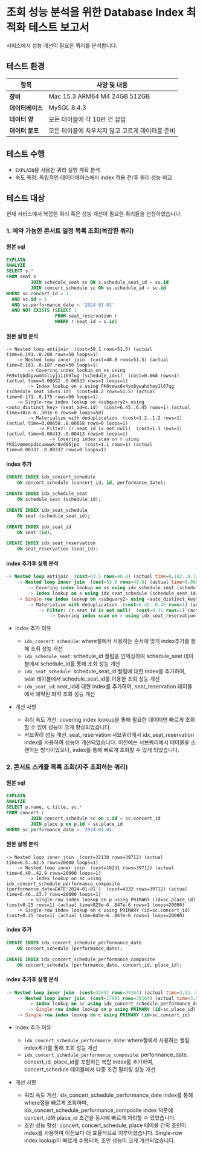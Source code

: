 # 조회 성능 분석을 위한 Database Index 최적화 테스트 보고서

서비스에서 성능 개선이 필요한 쿼리를 분석합니다.

## 테스트 환경

| 항목         | 사양 및 내용                      |
|------------|------------------------------|
| **장비**     | Mac 15.3 ARM64 M4 24GB 512GB |
| **데이터베이스** | MySQL 8.4.3                  |
| **데이터 양**  | 모든 테이블에 각 10만 건 삽입           |
| **데이터 분포** | 모든 테이블에 치우치지 않고 고르게 데이터를 준비  |

## 테스트 수행

- `EXPLAIN`을 사용한 쿼리 실행 계획 분석
- 속도 측정: 독립적인 데이터베이스에서 index 적용 전/후 쿼리 성능 비교

## 테스트 대상

현재 서비스에서 복잡한 쿼리 혹은 성능 개선이 필요한 쿼리들을 선정하였습니다.

### 1. 예약 가능한 콘서트 일정 목록 조회(복잡한 쿼리)

#### 원본 sql

```sql
EXPLAIN
ANALYZE
SELECT s.*
FROM seat s
         JOIN schedule_seat ss ON s.schedule_seat_id = ss.id
         JOIN concert_schedule sc ON ss.schedule_id = sc.id
WHERE sc.concert_id = 1
  AND sc.id = 1
  AND sc.performance_date = '2024-01-01'
  AND NOT EXISTS (SELECT 1
                  FROM seat_reservation r
                  WHERE r.seat_id = s.id)
```

#### 원본 실행 분석

```shell
-> Nested loop antijoin  (cost=59.1 rows=51.5) (actual time=0.191..0.208 rows=50 loops=1)
    -> Nested loop inner join  (cost=48.8 rows=51.5) (actual time=0.181..0.187 rows=50 loops=1)
        -> Covering index lookup on ss using FK9xtqbddyvwmholiyj1i1k9lug (schedule_id=1)  (cost=0.668 rows=1) (actual time=0.00892..0.00933 rows=1 loops=1)
        -> Index lookup on s using FK6vewx6n4vx8ywahdhey1l67qg (schedule_seat_id=ss.id)  (cost=48.2 rows=51.5) (actual time=0.171..0.175 rows=50 loops=1)
    -> Single-row index lookup on <subquery2> using <auto_distinct_key> (seat_id=s.id)  (cost=6.45..6.45 rows=1) (actual time=301e-6..301e-6 rows=0 loops=50)
        -> Materialize with deduplication  (cost=1.2..1.2 rows=1) (actual time=0.00658..0.00658 rows=0 loops=1)
            -> Filter: (r.seat_id is not null)  (cost=1.1 rows=1) (actual time=0.00413..0.00413 rows=0 loops=1)
                -> Covering index scan on r using FK51vmmeopdicuwwwkr0vd85jpo  (cost=1.1 rows=1) (actual time=0.00337..0.00337 rows=0 loops=1)
```

#### index 추가

```sql
CREATE INDEX idx_concert_schedule
    ON concert_schedule (concert_id, id, performance_date);

CREATE INDEX idx_schedule_seat
    ON schedule_seat (schedule_id);

CREATE INDEX idx_seat_schedule
    ON seat (schedule_seat_id);

CREATE INDEX idx_seat_id
    ON seat (id);

CREATE INDEX idx_seat_reservation
    ON seat_reservation (seat_id);
```

#### index 추가후 실행 분석

```sql
-> Nested loop antijoin  (cost=63.5 rows=48.8) (actual time=0.102..0.121 rows=50 loops=1)
    -> Nested loop inner join  (cost=53.8 rows=48.8) (actual time=0.0923..0.0995 rows=50 loops=1)
        -> Covering index lookup on ss using idx_schedule_seat (schedule_id=1)  (cost=1.1 rows=1) (actual time=0.00483..0.00529 rows=1 loops=1)
        -> Index lookup on s using idx_seat_schedule (schedule_seat_id=ss.id)  (cost=52.7 rows=48.8) (actual time=0.0868..0.0915 rows=50 loops=1)
    -> Single-row index lookup on <subquery2> using <auto_distinct_key> (seat_id=s.id)  (cost=5.43..5.43 rows=1) (actual time=316e-6..316e-6 rows=0 loops=50)
        -> Materialize with deduplication  (cost=0.45..0.45 rows=1) (actual time=0.00637..0.00637 rows=0 loops=1)
            -> Filter: (r.seat_id is not null)  (cost=0.35 rows=1) (actual time=0.004..0.004 rows=0 loops=1)
                -> Covering index scan on r using idx_seat_reservation  (cost=0.35 rows=1) (actual time=0.00354..0.00354 rows=0 loops=1)
```

- index 추가 이유
    - `idx_concert_schedule`: where절에서 사용하는 순서에 맞게 index추가를 통해 조회 성능 개선
    - `idx_schedule_seat`: schedule_id 컬럼을 인덱싱하여 schedule_seat 테이블에서 schedule_id를 통해 조회 성능 개선
    - `idx_seat_schedule`: schedule_seat_id 컬럼에 대한 index를 추가하여, seat 테이블에서 schedule_seat_id를 이용한 조회 성능 개선
    - `idx_seat_id`: seat_id에 대한 index를 추가하여, seat_reservation 테이블에서 예약된 좌석 조회 성능 개선

- 개선 사항
    - 쿼리 속도 개선: covering index lookup을 통해 필요한 데이터만 빠르게 조회할 수 있어 성능이 크게 향상되었습니다.
    - 서브쿼리 성능 개선: seat_reservation 서브쿼리에서 idx_seat_reservation index를 사용하여 성능이 개선되었습니다. 이전에는 서브쿼리에서 테이블을 스캔하는 방식이었으나,
      index를 통해 빠르게 조회할 수 있게 되었습니다.

### 2. 콘서트 스케쥴 목록 조회(자주 조회하는 쿼리)

#### 원본 sql

```sql
EXPLAIN
ANALYZE
SELECT p.name, c.title, sc.*
FROM concert c
         JOIN concert_schedule sc on c.id = sc.concert_id
         JOIN place p on p.id = sc.place_id
WHERE sc.performance_date = '2024-01-01'
```

#### 원본 실행 분석

```shell
-> Nested loop inner join  (cost=32130 rows=39712) (actual time=6.5..62.5 rows=20000 loops=1)
    -> Nested loop inner join  (cost=18231 rows=39712) (actual time=6.49..42.9 rows=20000 loops=1)
        -> Index lookup on sc using idx_concert_schedule_performance_composite (performance_date=DATE'2024-01-01')  (cost=4332 rows=39712) (actual time=6.46..23.7 rows=20000 loops=1)
        -> Single-row index lookup on p using PRIMARY (id=sc.place_id)  (cost=0.25 rows=1) (actual time=825e-6..847e-6 rows=1 loops=20000)
    -> Single-row index lookup on c using PRIMARY (id=sc.concert_id)  (cost=0.25 rows=1) (actual time=845e-6..867e-6 rows=1 loops=20000)
```

#### index 추가

```sql
CREATE INDEX idx_concert_schedule_performance_date
    ON concert_schedule (performance_date);

CREATE INDEX idx_concert_schedule_performance_composite
    ON concert_schedule (performance_date, concert_id, place_id);
```

#### index 추가후 실행 분석

```sql
-> Nested loop inner join  (cost=31692 rows=39164) (actual time=3.51..54.3 rows=20000 loops=1)
    -> Nested loop inner join  (cost=17985 rows=39164) (actual time=3.5..36.3 rows=20000 loops=1)
        -> Index lookup on sc using idx_concert_schedule_performance_date (performance_date=DATE'2024-01-01')  (cost=4277 rows=39164) (actual time=3.48..18.3 rows=20000 loops=1)
        -> Single-row index lookup on p using PRIMARY (id=sc.place_id)  (cost=0.25 rows=1) (actual time=775e-6..797e-6 rows=1 loops=20000)
    -> Single-row index lookup on c using PRIMARY (id=sc.concert_id)  (cost=0.25 rows=1) (actual time=779e-6..799e-6 rows=1 loops=20000)
```

- index 추가 이유
    - `idx_concert_schedule_performance_date`:  where절에서 사용하는 컬럼 index추가를 통해 조회 성능 개선
    - `idx_concert_schedule_performance_composite`: performance_date, concert_id, place_id를 포함하는 복합 index를 추가하여,
      concert_schedule 테이블에서 다중 조건 필터링 성능 개선

- 개선 사항
    - 쿼리 속도 개선: idx_concert_schedule_performance_date index를 통해 where절을 빠르게 조회하며,
      idx_concert_schedule_performance_composite index 덕분에 concert_id와 place_id 조건을 동시에 빠르게 처리할 수 있었습니다.
    - 조인 성능 향상: concert, concert_schedule, place 테이블 간의 조인이 index를 사용하여 이전보다 더 효율적으로 이루어졌습니다. Single-row index lookup이
      빠르게 수행되며, 조인 성능이 크게 개선되었습니다.
